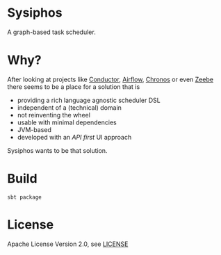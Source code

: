 # Sysiphos

A graph-based task scheduler.

# Why?

After looking at projects like 
[Conductor](https://netflix.github.io/conductor), 
[Airflow](https://airflow.incubator.apache.org),
[Chronos](https://mesos.github.io/chronos)
or even [Zeebe](https://zeebe.io)
there seems to be a place for a solution that is 

* providing a rich language agnostic scheduler DSL
* independent of a (technical) domain
* not reinventing the wheel
* usable with minimal dependencies
* JVM-based
* developed with an _API first_ UI approach

Sysiphos wants to be that solution.

# Build

    sbt package

# License

Apache License Version 2.0, see [LICENSE](LICENSE)






